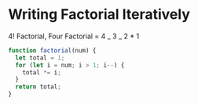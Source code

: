 # Writing Factorial Iteratively

4! Factorial, Four Factorial = 4 _ 3 _ 2 \* 1

```javascript
function factorial(num) {
  let total = 1;
  for (let i = num; i > 1; i--) {
    total *= i;
  }
  return total;
}
```
